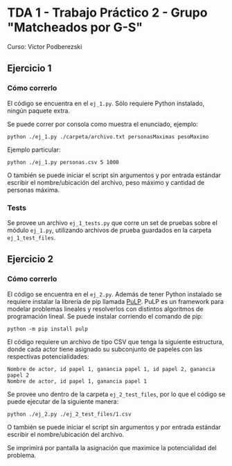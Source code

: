 # TDA 1 - Trabajo Práctico 2 - Grupo "Matcheados por G-S"

Curso: Víctor Podberezski

## Ejercicio 1

### Cómo correrlo

El código se encuentra en el `ej_1.py`. Sólo requiere Python instalado, ningún paquete extra.

Se puede correr por consola como muestra el enunciado, ejemplo:

```shell
python ./ej_1.py ./carpeta/archivo.txt personasMaximas pesoMaximo
```

Ejemplo particular:

```shell
python ./ej_1.py personas.csv 5 1000
```

O también se puede iniciar el script sin argumentos y por entrada estándar escribir el nombre/ubicación del archivo, peso máximo y cantidad de personas máxima.

### Tests

Se provee un archivo `ej_1_tests.py` que corre un set de pruebas sobre el módulo `ej_1.py`, utilizando archivos de prueba guardados en la carpeta `ej_1_test_files`.

## Ejercicio 2

### Cómo correrlo

El código se encuentra en el `ej_2.py`. Además de tener Python instalado se requiere instalar la librería de pip llamada [PuLP](https://pypi.org/project/PuLP/). PuLP es un framework para modelar problemas lineales y resolverlos con distintos algoritmos de programación lineal. Se puede instalar corriendo el comando de pip:

```shell
python -m pip install pulp
```

El código requiere un archivo de tipo CSV que tenga la siguiente estructura, donde cada actor tiene asignado su subconjunto de papeles con las respectivas potencialidades:

```csv
Nombre de actor, id papel 1, ganancia papel 1, id papel 2, ganancia papel 2
Nombre de actor, id papel 1, ganancia papel 1
```

Se provee uno dentro de la carpeta `ej_2_test_files`, por lo que el código se puede ejecutar de la siguiente manera:

```shell
python ./ej_2.py ./ej_2_test_files/1.csv
```

O también se puede iniciar el script sin argumentos y por entrada estándar escribir el nombre/ubicación del archivo.

Se imprimirá por pantalla la asignación que maximice la potencialidad del problema.
